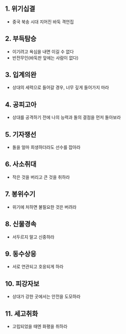 ## 1. 위기십결

- 중국 북송 시대 지어진 바둑 격언집

## 2. 부득탐승

- 이기려고 욕심을 내면 이길 수 없다
- 반전무인(바둑판 앞에는 사람이 없다)

## 3. 입계의완

- 상대의 세력으로 들어갈 경우, 너무 깊게 들어가지 마라

## 4. 공피고아

- 상대를 공격하기 전에 나의 능력과 돌의 결점을 먼저 돌아보라

## 5. 기자쟁선

- 돌을 얼마 희생하더라도 선수를 잡아라

## 6. 사소취대

- 작은 것을 버리고 큰 것을 취하라

## 7. 봉위수기

- 위기에 처하면 불필요한 것은 버려라

## 8. 신물경속

- 서두르지 말고 신중하라

## 9. 동수상응

- 서로 연관되고 호응되게 하라

## 10. 피강자보

- 상대가 강한 곳에서는 안전을 도모하라

## 11. 세고취화

- 고립되었을 때엔 화평을 취하라


